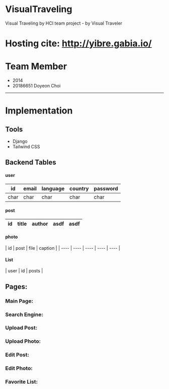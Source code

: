 # VisualTraveling
Visual Traveling by HCI team project - by Visual Traveler


# Hosting cite: http://yibre.gabia.io/

# Team Member
* 2014
* 20186651 Doyeon Choi

---
# Implementation
## Tools
* Django
* Tailwind CSS

## Backend Tables
#### user
| id    | email | language | country | password |
| ----- | ----- | ---- | ---- | ---- |
| char | char | char | char | char |

#### post
| id    | title | author | asdf | asdf |
| ----- | ----- | ---- | ---- | ---- |

#### photo
| id | post | file | caption |
| ---- | ---- | ---- | ---- | ---- |

#### List
| user | id | posts |

## Pages:
### Main Page:

### Search Engine:

### Upload Post:

### Upload Photo:

### Edit Post:

### Edit Photo:

### Favorite List:

